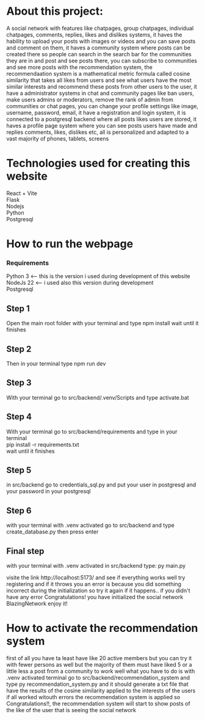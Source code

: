 <h1>About this project:</h1>

A social network with features like chatpages, group chatpages, individual chatpages, comments, replies, likes and dislikes systems, it haves the hability to upload your posts with images or videos and you can save posts and comment on them, it haves a community system where posts can be created there so people can search in the search bar for the communities they are in and post and see posts there, you can subscribe to communities and see more posts with the recommendation system, the recommendaation system is a mathematical metric formula called cosine similarity that takes all likes from users and see what users have the most similar interests and recommend these posts from other users to the user, it have a administrator systems in chat and community pages like ban users, make users admins or moderators, remove the rank of admin from communities or chat pages, you can change your profile settings like image, username, password, email, it have a registration and login system, it is connected to a postgresql backend where all posts likes users are stored, it haves a profile page system where you can see posts users have made and replies comments, likes, dislikes etc, all is personalized and adapted to a vast majority of phones, tablets, screens

<h1>Technologies used for creating this website</h1>
React + Vite
<br>
Flask
<br>
Nodejs
<br>
Python
<br>
Postgresql

<h1>How to run the webpage</h1>

<h3>Requirements</h3>
Python 3 <-- this is the version i used during development of this website
  <br>
NodeJs 22 <-- i used also this version during development
  <br>
Postgresql

<h2>Step 1</h2>
Open the main root folder with your terminal and type npm install wait until it finishes

<h2>Step 2</h2>
Then in your terminal type npm run dev

<h2>Step 3</h2>
With your terminal go to src/backend/.venv/Scripts and type activate.bat

<h2>Step 4</h2>
With your terminal go to src/backend/requirements and type in your terminal <br>
pip install -r requirements.txt
<br>
wait until it finishes

<h2>Step 5</h2>
in src/backend go to credentials_sql.py and put your user in postgresql and your password in your postgresql

<h2>Step 6</h2>
with your terminal with .venv activated go to src/backend and type create_database.py then press enter

<h2>Final step</h2>
with your terminal with .venv activated in src/backend type: py main.py

visite the link http://localhost:5173/ and see if everything works well try registering and if it throws you an error is because you did something incorrect during the initialization
so try it again if it happens.. if you didn't have any error Congratulations! you have initialized the social network BlazingNetwork enjoy it!


<h1>How to activate the recommendation system</h1>
first of all you have ta least have like 20 active members but you can try it with fewer persons as well but the majority of them must have liked 5 or a little less a post from a community to work well what you have to do is with .venv activated terminal go to src/backend/recommendation_system and type py recommendation_system.py and it should generate a txt file that have the results of the cosine similarity applied to the interests of the users if all worked witouth errors the recommendation system is applied so Congratulations!!, the recommendation system will start to show posts of the like of the user that is seeing the social network
